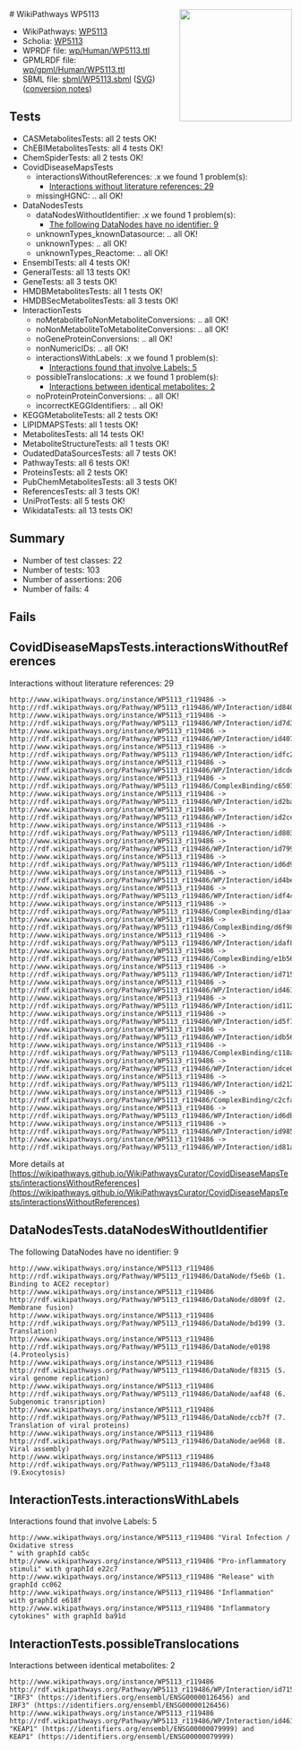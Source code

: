 <img style="float: right; width: 200px" src="../logo.png" />
# WikiPathways WP5113

* WikiPathways: [WP5113](https://identifiers.org/wikipathways:WP5113)
* Scholia: [WP5113](https://scholia.toolforge.org/wikipathways/WP5113)
* WPRDF file: [wp/Human/WP5113.ttl](../wp/Human/WP5113.ttl)
* GPMLRDF file: [wp/gpml/Human/WP5113.ttl](../wp/gpml/Human/WP5113.ttl)
* SBML file: [sbml/WP5113.sbml](../sbml/WP5113.sbml) ([SVG](../sbml/WP5113.svg)) ([conversion notes](../sbml/WP5113.txt))

## Tests
* CASMetabolitesTests: all 2 tests OK!
* ChEBIMetabolitesTests: all 4 tests OK!
* ChemSpiderTests: all 2 tests OK!
* CovidDiseaseMapsTests
    * interactionsWithoutReferences: .x we found 1 problem(s):
        * [Interactions without literature references: 29](#9701cd09)
    * missingHGNC: .. all OK!
* DataNodesTests
    * dataNodesWithoutIdentifier: .x we found 1 problem(s):
        * [The following DataNodes have no identifier: 9](#d2d32fa8)
    * unknownTypes_knownDatasource: .. all OK!
    * unknownTypes: .. all OK!
    * unknownTypes_Reactome: .. all OK!
* EnsemblTests: all 4 tests OK!
* GeneralTests: all 13 tests OK!
* GeneTests: all 3 tests OK!
* HMDBMetabolitesTests: all 1 tests OK!
* HMDBSecMetabolitesTests: all 3 tests OK!
* InteractionTests
    * noMetaboliteToNonMetaboliteConversions: .. all OK!
    * noNonMetaboliteToMetaboliteConversions: .. all OK!
    * noGeneProteinConversions: .. all OK!
    * nonNumericIDs: .. all OK!
    * interactionsWithLabels: .x we found 1 problem(s):
        * [Interactions found that involve Labels: 5](#630d267c)
    * possibleTranslocations: .x we found 1 problem(s):
        * [Interactions between identical metabolites: 2](#d59038c5)
    * noProteinProteinConversions: .. all OK!
    * incorrectKEGGIdentifiers: .. all OK!
* KEGGMetaboliteTests: all 2 tests OK!
* LIPIDMAPSTests: all 1 tests OK!
* MetabolitesTests: all 14 tests OK!
* MetaboliteStructureTests: all 1 tests OK!
* OudatedDataSourcesTests: all 7 tests OK!
* PathwayTests: all 6 tests OK!
* ProteinsTests: all 2 tests OK!
* PubChemMetabolitesTests: all 3 tests OK!
* ReferencesTests: all 3 tests OK!
* UniProtTests: all 5 tests OK!
* WikidataTests: all 13 tests OK!


## Summary

* Number of test classes: 22
* Number of tests: 103
* Number of assertions: 206
* Number of fails: 4

## Fails

<a name="9701cd09" />

## CovidDiseaseMapsTests.interactionsWithoutReferences

Interactions without literature references: 29
```
http://www.wikipathways.org/instance/WP5113_r119486 -> http://rdf.wikipathways.org/Pathway/WP5113_r119486/WP/Interaction/id84003b63
http://www.wikipathways.org/instance/WP5113_r119486 -> http://rdf.wikipathways.org/Pathway/WP5113_r119486/WP/Interaction/id7d319e35
http://www.wikipathways.org/instance/WP5113_r119486 -> http://rdf.wikipathways.org/Pathway/WP5113_r119486/WP/Interaction/id407b4cba
http://www.wikipathways.org/instance/WP5113_r119486 -> http://rdf.wikipathways.org/Pathway/WP5113_r119486/WP/Interaction/idfc2d23ef
http://www.wikipathways.org/instance/WP5113_r119486 -> http://rdf.wikipathways.org/Pathway/WP5113_r119486/WP/Interaction/idcdee20b6
http://www.wikipathways.org/instance/WP5113_r119486 -> http://rdf.wikipathways.org/Pathway/WP5113_r119486/ComplexBinding/c6501
http://www.wikipathways.org/instance/WP5113_r119486 -> http://rdf.wikipathways.org/Pathway/WP5113_r119486/WP/Interaction/id2ba69e50
http://www.wikipathways.org/instance/WP5113_r119486 -> http://rdf.wikipathways.org/Pathway/WP5113_r119486/WP/Interaction/id2ce067d0
http://www.wikipathways.org/instance/WP5113_r119486 -> http://rdf.wikipathways.org/Pathway/WP5113_r119486/WP/Interaction/id80337e77
http://www.wikipathways.org/instance/WP5113_r119486 -> http://rdf.wikipathways.org/Pathway/WP5113_r119486/WP/Interaction/id799a92c8
http://www.wikipathways.org/instance/WP5113_r119486 -> http://rdf.wikipathways.org/Pathway/WP5113_r119486/WP/Interaction/id6d9630e
http://www.wikipathways.org/instance/WP5113_r119486 -> http://rdf.wikipathways.org/Pathway/WP5113_r119486/WP/Interaction/id4bed82f3
http://www.wikipathways.org/instance/WP5113_r119486 -> http://rdf.wikipathways.org/Pathway/WP5113_r119486/WP/Interaction/idf4c13a25
http://www.wikipathways.org/instance/WP5113_r119486 -> http://rdf.wikipathways.org/Pathway/WP5113_r119486/ComplexBinding/d1aaf
http://www.wikipathways.org/instance/WP5113_r119486 -> http://rdf.wikipathways.org/Pathway/WP5113_r119486/ComplexBinding/d6f98
http://www.wikipathways.org/instance/WP5113_r119486 -> http://rdf.wikipathways.org/Pathway/WP5113_r119486/WP/Interaction/idaf8188bc
http://www.wikipathways.org/instance/WP5113_r119486 -> http://rdf.wikipathways.org/Pathway/WP5113_r119486/ComplexBinding/e1b56
http://www.wikipathways.org/instance/WP5113_r119486 -> http://rdf.wikipathways.org/Pathway/WP5113_r119486/WP/Interaction/id715b17be
http://www.wikipathways.org/instance/WP5113_r119486 -> http://rdf.wikipathways.org/Pathway/WP5113_r119486/WP/Interaction/id461dc676
http://www.wikipathways.org/instance/WP5113_r119486 -> http://rdf.wikipathways.org/Pathway/WP5113_r119486/WP/Interaction/id11298a73
http://www.wikipathways.org/instance/WP5113_r119486 -> http://rdf.wikipathways.org/Pathway/WP5113_r119486/WP/Interaction/id5f742b09
http://www.wikipathways.org/instance/WP5113_r119486 -> http://rdf.wikipathways.org/Pathway/WP5113_r119486/WP/Interaction/idb56611eb
http://www.wikipathways.org/instance/WP5113_r119486 -> http://rdf.wikipathways.org/Pathway/WP5113_r119486/ComplexBinding/c118a
http://www.wikipathways.org/instance/WP5113_r119486 -> http://rdf.wikipathways.org/Pathway/WP5113_r119486/WP/Interaction/idce0e5551
http://www.wikipathways.org/instance/WP5113_r119486 -> http://rdf.wikipathways.org/Pathway/WP5113_r119486/WP/Interaction/id212b2183
http://www.wikipathways.org/instance/WP5113_r119486 -> http://rdf.wikipathways.org/Pathway/WP5113_r119486/ComplexBinding/c2cfa
http://www.wikipathways.org/instance/WP5113_r119486 -> http://rdf.wikipathways.org/Pathway/WP5113_r119486/WP/Interaction/id6db3f655
http://www.wikipathways.org/instance/WP5113_r119486 -> http://rdf.wikipathways.org/Pathway/WP5113_r119486/WP/Interaction/id985cf82a
http://www.wikipathways.org/instance/WP5113_r119486 -> http://rdf.wikipathways.org/Pathway/WP5113_r119486/WP/Interaction/id81a62627
```

More details at [https://wikipathways.github.io/WikiPathwaysCurator/CovidDiseaseMapsTests/interactionsWithoutReferences](https://wikipathways.github.io/WikiPathwaysCurator/CovidDiseaseMapsTests/interactionsWithoutReferences)

<a name="d2d32fa8" />

## DataNodesTests.dataNodesWithoutIdentifier

The following DataNodes have no identifier: 9
```
http://www.wikipathways.org/instance/WP5113_r119486 http://rdf.wikipathways.org/Pathway/WP5113_r119486/DataNode/f5e6b (1. Binding to ACE2 receptor)
http://www.wikipathways.org/instance/WP5113_r119486 http://rdf.wikipathways.org/Pathway/WP5113_r119486/DataNode/d809f (2. Membrane fusion)
http://www.wikipathways.org/instance/WP5113_r119486 http://rdf.wikipathways.org/Pathway/WP5113_r119486/DataNode/bd199 (3. Translation)
http://www.wikipathways.org/instance/WP5113_r119486 http://rdf.wikipathways.org/Pathway/WP5113_r119486/DataNode/e0198 (4.Proteolysis)
http://www.wikipathways.org/instance/WP5113_r119486 http://rdf.wikipathways.org/Pathway/WP5113_r119486/DataNode/f8315 (5. viral genome replication)
http://www.wikipathways.org/instance/WP5113_r119486 http://rdf.wikipathways.org/Pathway/WP5113_r119486/DataNode/aaf48 (6. Subgenomic transription)
http://www.wikipathways.org/instance/WP5113_r119486 http://rdf.wikipathways.org/Pathway/WP5113_r119486/DataNode/ccb7f (7. Translation of viral proteins)
http://www.wikipathways.org/instance/WP5113_r119486 http://rdf.wikipathways.org/Pathway/WP5113_r119486/DataNode/ae968 (8. Viral assembly)
http://www.wikipathways.org/instance/WP5113_r119486 http://rdf.wikipathways.org/Pathway/WP5113_r119486/DataNode/f3a48 (9.Exocytosis)
```

<a name="630d267c" />

## InteractionTests.interactionsWithLabels

Interactions found that involve Labels: 5
```
http://www.wikipathways.org/instance/WP5113_r119486 "Viral Infection /
Oxidative stress
" with graphId cab5c
http://www.wikipathways.org/instance/WP5113_r119486 "Pro-inflammatory stimuli" with graphId e22c7
http://www.wikipathways.org/instance/WP5113_r119486 "Release" with graphId cc062
http://www.wikipathways.org/instance/WP5113_r119486 "Inflammation" with graphId e618f
http://www.wikipathways.org/instance/WP5113_r119486 "Inflammatory cytokines" with graphId ba91d
```

<a name="d59038c5" />

## InteractionTests.possibleTranslocations

Interactions between identical metabolites: 2
```
http://www.wikipathways.org/instance/WP5113_r119486 http://rdf.wikipathways.org/Pathway/WP5113_r119486/WP/Interaction/id715b17be "IRF3" (https://identifiers.org/ensembl/ENSG00000126456) and 
IRF3" (https://identifiers.org/ensembl/ENSG00000126456)
http://www.wikipathways.org/instance/WP5113_r119486 http://rdf.wikipathways.org/Pathway/WP5113_r119486/WP/Interaction/id461dc676 "KEAP1" (https://identifiers.org/ensembl/ENSG00000079999) and 
KEAP1" (https://identifiers.org/ensembl/ENSG00000079999)
```

